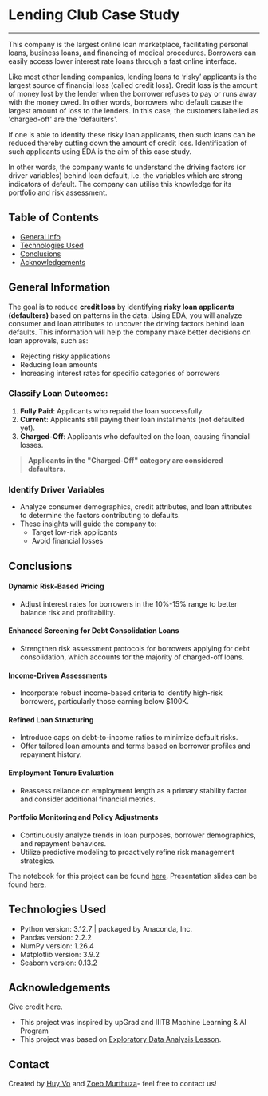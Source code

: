 # Lending Club Case Study

---

This company is the largest online loan marketplace, facilitating personal loans, business loans, and financing of medical procedures. Borrowers can easily access lower interest rate loans through a fast online interface. 

Like most other lending companies, lending loans to ‘risky’ applicants is the largest source of financial loss (called credit loss). Credit loss is the amount of money lost by the lender when the borrower refuses to pay or runs away with the money owed. In other words, borrowers who default cause the largest amount of loss to the lenders. In this case, the customers labelled as 'charged-off' are the 'defaulters'. 

If one is able to identify these risky loan applicants, then such loans can be reduced thereby cutting down the amount of credit loss. Identification of such applicants using EDA is the aim of this case study.

In other words, the company wants to understand the driving factors (or driver variables) behind loan default, i.e. the variables which are strong indicators of default.  The company can utilise this knowledge for its portfolio and risk assessment. 


## Table of Contents
* [General Info](#general-information)
* [Technologies Used](#technologies-used)
* [Conclusions](#conclusions)
* [Acknowledgements](#acknowledgements)

## General Information
The goal is to reduce **credit loss** by identifying **risky loan applicants (defaulters)** based on patterns in the data. Using EDA, you will analyze consumer and loan attributes to uncover the driving factors behind loan defaults. This information will help the company make better decisions on loan approvals, such as:
- Rejecting risky applications
- Reducing loan amounts
- Increasing interest rates for specific categories of borrowers

### **Classify Loan Outcomes**:
1. **Fully Paid**: Applicants who repaid the loan successfully.
2. **Current**: Applicants still paying their loan installments (not defaulted yet).
3. **Charged-Off**: Applicants who defaulted on the loan, causing financial losses.

> **Applicants in the "Charged-Off" category are considered defaulters.**

### **Identify Driver Variables**
- Analyze consumer demographics, credit attributes, and loan attributes to determine the factors contributing to defaults.
- These insights will guide the company to:
  - Target low-risk applicants
  - Avoid financial losses

## Conclusions

#### Dynamic Risk-Based Pricing
- Adjust interest rates for borrowers in the 10%-15% range to better balance risk and profitability.

#### Enhanced Screening for Debt Consolidation Loans
- Strengthen risk assessment protocols for borrowers applying for debt consolidation, which accounts for the majority of charged-off loans.

#### Income-Driven Assessments
- Incorporate robust income-based criteria to identify high-risk borrowers, particularly those earning below $100K.

#### Refined Loan Structuring
- Introduce caps on debt-to-income ratios to minimize default risks.
- Offer tailored loan amounts and terms based on borrower profiles and repayment history.

#### Employment Tenure Evaluation
- Reassess reliance on employment length as a primary stability factor and consider additional financial metrics.

#### Portfolio Monitoring and Policy Adjustments
- Continuously analyze trends in loan purposes, borrower demographics, and repayment behaviors.
- Utilize predictive modeling to proactively refine risk management strategies.

The notebook for this project can be found [here](https://github.com/lacusu/EDALendingClubCaseStudy/blob/main/Huy_Vo.ipynb).
Presentation slides can be found [here](https://github.com/lacusu/EDALendingClubCaseStudy/blob/main/LendingClubCaseStudy.pdf).

## Technologies Used
- Python version: 3.12.7 | packaged by Anaconda, Inc.
- Pandas version: 2.2.2
- NumPy version: 1.26.4
- Matplotlib version: 3.9.2
- Seaborn version: 0.13.2

## Acknowledgements
Give credit here.
- This project was inspired by upGrad and IIITB Machine Learning & AI Program
- This project was based on [Exploratory Data Analysis Lesson](https://learn.upgrad.com/course/7715/segment/53501/348418/1051925/5255692).

## Contact
Created by [Huy Vo](https://github.com/lacusu) and [Zoeb Murthuza](https://github.com/lacusu)- feel free to contact us!

<!-- Optional -->
<!-- ## License -->
<!-- This project is open source and available under the [... License](). -->

<!-- You don't have to include all sections - just the one's relevant to your project -->